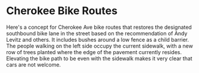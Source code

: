 
# Cherokee Bike Routes

Here's a concept for Cherokee Ave bike routes that restores the designated southbound bike lane in the street based on the recommendation of Andy Levitz and others. It includes bushes around a low fence as a child barrier. The people walking on the left side occupy the current sidewalk, with a new row of trees planted where the edge of the pavement currently resides. Elevating the bike path to be even with the sidewalk makes it very clear that cars are not welcome.  

<a href="img/cross-section.jpg" style="width:100%;max-width:1400px;">